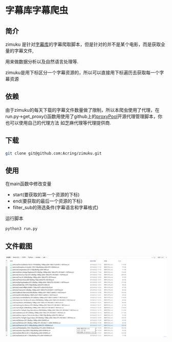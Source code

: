 # 字幕库字幕爬虫



## 简介

zimuku 是针对[字幕库](www.zimuku.cn)的字幕爬取脚本，但是针对的并不是某个电影，而是获取全量的字幕文件,

用来做数据分析以及自然语言处理等.

zimuku是用下标区分一个字幕资源的，所以可以直接用下标遍历去获取每一个字幕资源

## 依赖

由于zimuku的每天下载的字幕文件数量做了限制，所以本爬虫使用了代理，在run.py->get_proxy()函数用使用了github上的[proxyPool](https://github.com/Python3WebSpider/ProxyPool)开源代理管理脚本，你也可以使用自己的代理方法
如芝麻代理等代理提供商.


## 下载

```bash
git clone git@github.com:Acring/zimuku.git
```


## 使用

在main函数中修改变量

- start(要获取的第一个资源的下标)
- end(要获取的最后一个资源的下标)
- filter_sub的筛选条件(字幕语言和字幕格式)

运行脚本

```bash
python3 run.py
```




## 文件截图

![](./sub.png)
